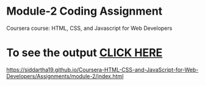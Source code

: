 

# Module-2 Coding Assignment

Coursera course: HTML, CSS, and Javascript for Web Developers

# To see the output [CLICK HERE](https://siddhant146.github.io/assignment/module2/index45.html )
https://siddartha19.github.io/Coursera-HTML-CSS-and-JavaScript-for-Web-Developers/Assignments/module-2/index.html

